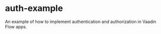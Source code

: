 # auth-example

An example of how to implement authentication and authorization
in Vaadin Flow apps.